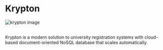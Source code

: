 # Krypton

![krypton image](https://gcdn.pbrd.co/images/yfQ3j1RFcO3s.png?o=1)<br/><br/>

Krypton is a modern solution to university registration systems with cloud-based document-oriented NoSQL database that scales automatically.
